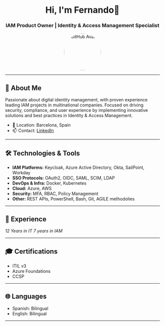 <h1 align="center">Hi, I'm Fernando👋</h1>
<h3 align="center">IAM Product Owner | Identity & Access Management Specialist</h3>

<p align="center">
  <img src="https://avatars.githubusercontent.com/u/15089648?v=4" width="120" align="center" alt="GitHub Avatar" style="border-radius:50%">
</p>

---

## 👤 About Me

Passionate about digital identity management, with proven experience leading IAM projects in multinational companies. Focused on driving security, compliance, and user experience by implementing innovative solutions and best practices in Identity & Access Management.

- 📍 Location: Barcelona, Spain  
- 📫 Contact: [LinkedIn](https://www.linkedin.com/in/fernandogonzalezperez17)

---

## 🛠️ Technologies & Tools

- **IAM Platforms:** Keycloak, Azure Active Directory, Okta, SailPoint, Workday
- **SSO Protocols:** OAuth2, OIDC, SAML, SCIM, LDAP
- **DevOps & Infra:** Docker, Kubernetes
- **Cloud:** Azure, AWS
- **Security:** MFA, RBAC, Policy Management
- **Other:** REST APIs, PowerShell, Bash, Git, AGILE methodolies

---

## 🏢 Experience

*12 Years in IT*
*7 years in IAM*

---

## 🎓 Certifications

- ITIL v3
- Azure Foundations
- CCSP
---

## 🌐 Languages

- Spanish: Bilingual
- English: Bilingual

---


